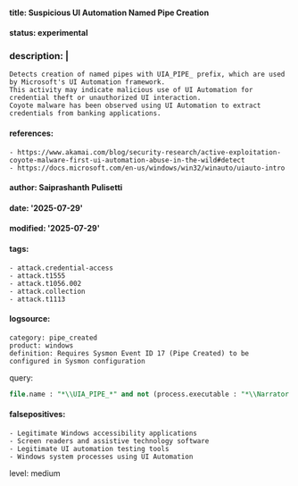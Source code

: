 #### title: Suspicious UI Automation Named Pipe Creation
#### status: experimental
### description: |
    Detects creation of named pipes with UIA_PIPE_ prefix, which are used by Microsoft's UI Automation framework.
    This activity may indicate malicious use of UI Automation for credential theft or unauthorized UI interaction.
    Coyote malware has been observed using UI Automation to extract credentials from banking applications.

#### references:
    - https://www.akamai.com/blog/security-research/active-exploitation-coyote-malware-first-ui-automation-abuse-in-the-wild#detect
    - https://docs.microsoft.com/en-us/windows/win32/winauto/uiauto-intro

#### author: Saiprashanth Pulisetti
#### date: '2025-07-29'
#### modified: '2025-07-29'
#### tags:
    - attack.credential-access
    - attack.t1555
    - attack.t1056.002
    - attack.collection
    - attack.t1113
#### logsource:
    category: pipe_created
    product: windows
    definition: Requires Sysmon Event ID 17 (Pipe Created) to be configured in Sysmon configuration

query: 
```sql
file.name : "*\\UIA_PIPE_*" and not (process.executable : "*\\Narrator.exe" or  "*\\osk.exe" or  "*\\magnify.exe" or "*\\utilman.exe" or "*\\sethc.exe" or  "*\\atbroker.exe" or "*\\displayswitch.exe" or "*\\dwm.exe" or "*\\explorer.exe")
```


#### falsepositives:
    - Legitimate Windows accessibility applications
    - Screen readers and assistive technology software
    - Legitimate UI automation testing tools
    - Windows system processes using UI Automation
    
level: medium
